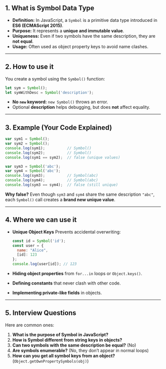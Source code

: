 ## **1. What is Symbol Data Type**

* **Definition:** In JavaScript, a `Symbol` is a primitive data type introduced in **ES6 (ECMAScript 2015)**.
* **Purpose:** It represents a **unique and immutable value**.
* **Uniqueness:** Even if two symbols have the same description, they are **not equal**.
* **Usage:** Often used as object property keys to avoid name clashes.

---

## **2. How to use it**

You create a symbol using the `Symbol()` function:

```javascript
let sym = Symbol();
let symWithDesc = Symbol('description');
```

* **No `new` keyword:** `new Symbol()` throws an error.
* Optional **description** helps debugging, but does **not** affect equality.

---

## **3. Example (Your Code Explained)**

```javascript
var sym1 = Symbol();
var sym2 = Symbol();
console.log(sym1);          // Symbol()
console.log(sym2);          // Symbol()
console.log(sym1 == sym2);  // false (unique values)

var sym3 = Symbol('abc');
var sym4 = Symbol('abc');
console.log(sym3);          // Symbol(abc)
console.log(sym4);          // Symbol(abc)
console.log(sym3 == sym4);  // false (still unique)
```

**Why false?**
Even though `sym3` and `sym4` share the same description `"abc"`, each `Symbol()` call creates a **brand new unique value**.

---

## **4. Where we can use it**

* **Unique Object Keys**
  Prevents accidental overwriting:

  ```javascript
  const id = Symbol('id');
  const user = {
    name: "Alice",
    [id]: 123
  };
  console.log(user[id]); // 123
  ```
* **Hiding object properties** from `for...in` loops or `Object.keys()`.
* **Defining constants** that never clash with other code.
* **Implementing private-like fields** in objects.

---

## **5. Interview Questions**

Here are common ones:

1. **What is the purpose of Symbol in JavaScript?**
2. **How is Symbol different from string keys in objects?**
3. **Can two symbols with the same description be equal?** (No)
4. **Are symbols enumerable?** (No, they don’t appear in normal loops)
5. **How can you get all symbol keys from an object?** (`Object.getOwnPropertySymbols(obj)`)

